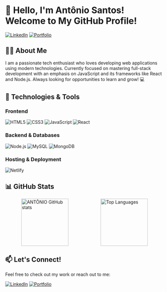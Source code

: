 # 👋 Hello, I'm Antônio Santos! Welcome to My GitHub Profile!

[![LinkedIn](https://img.shields.io/badge/LinkedIn-0077B5?style=for-the-badge&logo=linkedin&logoColor=white)](https://www.linkedin.com/in/ant%C3%B4nio-dos-santos-b342a9293)
[![Portfolio](https://img.shields.io/badge/Portfolio-000000?style=for-the-badge&logo=About.me&logoColor=white)](https://antonio-santos-vale.netlify.app/)

## 🧑‍💻 About Me
I am a passionate tech enthusiast who loves developing web applications using modern technologies. Currently focused on mastering full-stack development with an emphasis on JavaScript and its frameworks like React and Node.js. Always looking for opportunities to learn and grow! 💻

## 🚀 Technologies & Tools

### Frontend
![HTML5](https://img.shields.io/badge/HTML5-E34F26?style=for-the-badge&logo=html5&logoColor=white)
![CSS3](https://img.shields.io/badge/CSS3-1572B6?style=for-the-badge&logo=css3&logoColor=white)
![JavaScript](https://img.shields.io/badge/JavaScript-F7DF1E?style=for-the-badge&logo=javascript&logoColor=black)
![React](https://img.shields.io/badge/React-20232A?style=for-the-badge&logo=react&logoColor=61DAFB)

### Backend & Databases
![Node.js](https://img.shields.io/badge/Node.js-43853D?style=for-the-badge&logo=node.js&logoColor=white)
![MySQL](https://img.shields.io/badge/MySQL-00000F?style=for-the-badge&logo=mysql&logoColor=white)
![MongoDB](https://img.shields.io/badge/MongoDB-4EA94B?style=for-the-badge&logo=mongodb&logoColor=white)

### Hosting & Deployment
![Netlify](https://img.shields.io/badge/Netlify-00C7B7?style=for-the-badge&logo=netlify&logoColor=white)

## 📊 GitHub Stats

<div style="display: flex; justify-content: space-around;">
  <img src="https://github-readme-stats.vercel.app/api?username=Anjsvf&show_icons=true&theme=radical" alt="ANTÔNIO GitHub stats" height="150"/>
  <img src="https://github-readme-stats.vercel.app/api/top-langs/?username=Anjsvf&layout=compact&theme=radical" alt="Top Languages" height="150"/>
</div>

## 📫 Let's Connect!
Feel free to check out my work or reach out to me:

[![LinkedIn](https://img.shields.io/badge/LinkedIn-0077B5?style=for-the-badge&logo=linkedin&logoColor=white)](https://www.linkedin.com/in/ant%C3%B4nio-dos-santos-b342a9293)
[![Portfolio](https://img.shields.io/badge/Portfolio-000000?style=for-the-badge&logo=About.me&logoColor=white)](https://antonio-santos-vale.netlify.app/)
